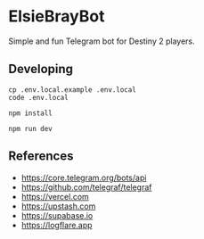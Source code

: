 # ElsieBrayBot

Simple and fun Telegram bot for Destiny 2 players.

## Developing

```shell
cp .env.local.example .env.local
code .env.local

npm install

npm run dev
```

## References

- https://core.telegram.org/bots/api
- https://github.com/telegraf/telegraf
- https://vercel.com
- https://upstash.com
- https://supabase.io
- https://logflare.app
